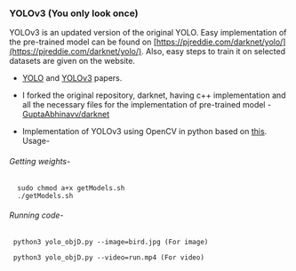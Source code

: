 ### YOLOv3 (You only look once)

YOLOv3 is an updated version of the original YOLO.
Easy implementation of the pre-trained model can be  found on [https://pjreddie.com/darknet/yolo/](https://pjreddie.com/darknet/yolo/). Also, easy steps to train it on selected datasets are given on the website. 

- [YOLO](YOLO.pdf) and [YOLOv3](YOLOv3.pdf) papers.

- I forked the original repository, darknet, having c++ implementation and all the necessary files for the implementation of pre-trained model - [GuptaAbhinavv/darknet](https://github.com/GuptaAbhinavv/darknet)

- Implementation of YOLOv3 using OpenCV in python based on [this](https://www.learnopencv.com/deep-learning-based-object-detection-using-yolov3-with-opencv-python-c/).
Usage-
###### Getting weights-
      sudo chmod a+x getModels.sh
      ./getModels.sh
###### Running code- 
     python3 yolo_objD.py --image=bird.jpg (For image)
     
     python3 yolo_objD.py --video=run.mp4 (For video)
